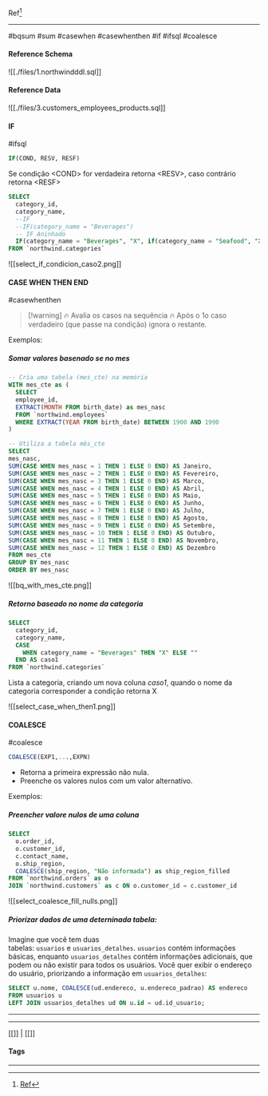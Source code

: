 Ref[^1]
***
#bqsum #sum #casewhen  #casewhenthen #if #ifsql #coalesce

#### Reference Schema
![[./files/1.northwindddl.sql]]

#### Reference Data
![[./files/3.customers_employees_products.sql]]

#### IF
#ifsql 

```sql
IF(COND, RESV, RESF)
```

Se condição \<COND\> for verdadeira retorna \<RESV\>, caso contrário retorna \<RESF\>

```SQL
SELECT
  category_id,
  category_name,
  --IF
  --IF(category_name = "Beverages")
  -- IF Aninhado
  IF(category_name = "Beverages", "X", if(category_name = "Seafood", "X", "")) AS "caso 2"
FROM `northwind.categories`
```

![[select_if_condicion_caso2.png]]


#### CASE WHEN THEN END
#casewhenthen

>[!warning] 🔥 Avalia os casos na sequência 🔥
>Após o 1o caso verdadeiro (que passe na condição) ignora o restante.

Exemplos: 
##### Somar valores basenado se no mes


```SQL
-- Cria uma tabela (mes_cte) na memória
WITH mes_cte as (
  SELECT
  employee_id,
  EXTRACT(MONTH FROM birth_date) as mes_nasc
  FROM `northwind.employees`
  WHERE EXTRACT(YEAR FROM birth_date) BETWEEN 1900 AND 1990
)

-- Utiliza a tabela mês_cte
SELECT
mes_nasc,
SUM(CASE WHEN mes_nasc = 1 THEN 1 ELSE 0 END) AS Janeiro,
SUM(CASE WHEN mes_nasc = 2 THEN 1 ELSE 0 END) AS Fevereiro,
SUM(CASE WHEN mes_nasc = 3 THEN 1 ELSE 0 END) AS Marco,
SUM(CASE WHEN mes_nasc = 4 THEN 1 ELSE 0 END) AS Abril,
SUM(CASE WHEN mes_nasc = 5 THEN 1 ELSE 0 END) AS Maio,
SUM(CASE WHEN mes_nasc = 6 THEN 1 ELSE 0 END) AS Junho,
SUM(CASE WHEN mes_nasc = 7 THEN 1 ELSE 0 END) AS Julho,
SUM(CASE WHEN mes_nasc = 8 THEN 1 ELSE 0 END) AS Agosto,
SUM(CASE WHEN mes_nasc = 9 THEN 1 ELSE 0 END) AS Setembro,
SUM(CASE WHEN mes_nasc = 10 THEN 1 ELSE 0 END) AS Outubro,
SUM(CASE WHEN mes_nasc = 11 THEN 1 ELSE 0 END) AS Novembro,
SUM(CASE WHEN mes_nasc = 12 THEN 1 ELSE 0 END) AS Dezembro
FROM mes_cte
GROUP BY mes_nasc
ORDER BY mes_nasc
```

![[bq_with_mes_cte.png]]

##### Retorno baseado no nome da categoria

```SQL
SELECT
  category_id,
  category_name,
  CASE
    WHEN category_name = "Beverages" THEN "X" ELSE ""
  END AS caso1
FROM `northwind.categories`
```

Lista a categoria, criando um nova coluna _caso1_, quando o nome da categoria corresponder a condição retorna X

![[select_case_when_then1.png]]



#### COALESCE
#coalesce 

```SQL
COALESCE(EXP1,...,EXPN)
```

- Retorna a primeira expressão não nula.
- Preenche os valores nulos com um valor alternativo.

Exemplos:

##### Preencher valore nulos de uma coluna

```SQL
SELECT
  o.order_id,
  o.customer_id,
  c.contact_name,
  o.ship_region,
  COALESCE(ship_region, "Não informada") as ship_region_filled
FROM `northwind.orders` as o
JOIN `northwind.customers` as c ON o.customer_id = c.customer_id
```

![[select_coalesce_fill_nulls.png]]

##### Priorizar dados de uma deterninada tabela:

Imagine que você tem duas tabelas: `usuarios` e `usuarios_detalhes`. `usuarios` contém informações básicas, enquanto `usuarios_detalhes` contém informações adicionais, que podem ou não existir para todos os usuários. Você quer exibir o endereço do usuário, priorizando a informação em `usuarios_detalhes`:

```SQL
SELECT u.nome, COALESCE(ud.endereco, u.endereco_padrao) AS endereco
FROM usuarios u
LEFT JOIN usuarios_detalhes ud ON u.id = ud.id_usuario;

```





***


***
[[]] | [[]]
#### Tags
***
[^1]: [Ref](#)